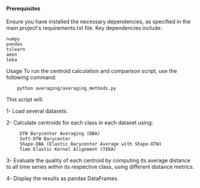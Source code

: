 #### Prerequisites

Ensure you have installed the necessary dependencies, as specified in the main project's requirements.txt file. Key dependencies include:

    numpy
    pandas
    tslearn
    aeon
    teka

Usage
To run the centroid calculation and comparison script, use the following command:

        python averaging/averaging_methods.py

This script will:

 1- Load several datasets.
 
 2- Calculate centroids for each class in each dataset using:
 
         DTW Barycenter Averaging (DBA)
         Soft-DTW Barycenter
         Shape-DBA (Elastic Barycenter Average with Shape-DTW)
         Time Elastic Kernel Alignment (TEKA)
         
 3- Evaluate the quality of each centroid by computing its average distance to all time series within its respective class, using different distance metrics.
 
 4- Display the results as pandas DataFrames.
                    
